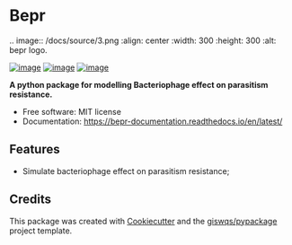 # Bepr

.. image:: /docs/source/3.png
   :align: center
   :width: 300
   :height: 300
   :alt: bepr logo.

[![image](https://img.shields.io/pypi/v/bepr.svg)](https://pypi.python.org/pypi/bepr)
[![image](https://img.shields.io/conda/vn/conda-forge/bepr.svg)](https://anaconda.org/conda-forge/bepr)
[![image](https://img.shields.io/badge/License-MIT-yellow.svg)](https://opensource.org/licenses/MIT)


**A python package for modelling Bacteriophage effect on parasitism resistance.**


-   Free software: MIT license
-   Documentation: https://bepr-documentation.readthedocs.io/en/latest/
    

## Features

-   Simulate bacteriophage effect on parasitism resistance;

## Credits

This package was created with [Cookiecutter](https://github.com/cookiecutter/cookiecutter) and the [giswqs/pypackage](https://github.com/giswqs/pypackage) project template.
